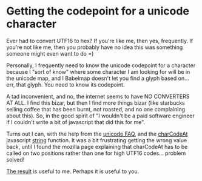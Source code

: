 # Getting the codepoint for a unicode character

Ever had to convert UTF16 to hex? If you're like me, then yes, frequently. If you're not like me, then you probably have no idea this was something someone might even want to do =)

Personally, I frequently need to know the unicode codepoint for a character because I "sort of know" where some character I am looking for will be in the unicode map, and I Babelmap doesn't let you find a glyph based on... err, that glyph. You need to know its codepoint.

A tad inconvenient, and no, the internet seems to have NO CONVERTERS AT ALL. I find this bizar, but then I find more things bizar (like starbucks selling coffee that has been burnt, not roasted, and no one complaining about this). So, in the good spirit of "I wouldn't be a paid software engineer if I couldn't write a bit of javascript that did this for me".

Turns out I can, with the help from the <a href="http://unicode.org/faq/utf_bom.html#35" target="_blank">unicode FAQ</a>, and the <a href="http://developer.mozilla.org/en/Core_JavaScript_1.5_Reference/Global_Objects/String/charCodeAt" target="_blank">charCodeAt</a> javascript <a href="http://www.w3schools.com/jsref/jsref_obj_string.asp" target="_blank">string</a> function. It was a bit frustrating getting the wrong value back, until I found the mozilla page explaining that charCodeAt has to be called on two positions rather than one for high UTF16 codes... problem solved!

<a href="/downloads/gethex.html" target="_blank">The result</a> is useful to me. Perhaps it is useful to you.